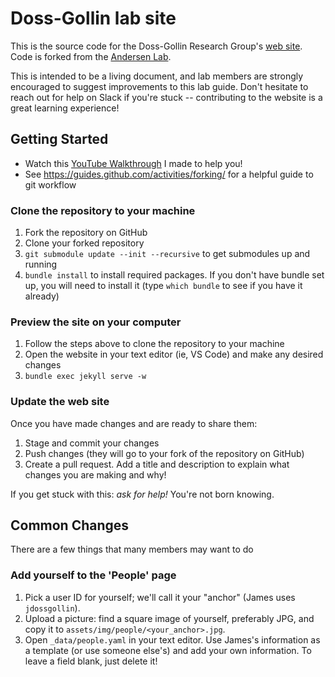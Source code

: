 # Doss-Gollin lab site

This is the source code for the Doss-Gollin Research Group's [web site](github.com/andersenlab/andersenlab.github.io).
Code is forked from the [Andersen Lab](github.com/andersenlab/andersenlab.github.io).

This is intended to be a living document, and lab members are strongly encouraged to suggest improvements to this lab guide.
Don't hesitate to reach out for help on Slack if you're stuck -- contributing to the website is a great learning experience!

## Getting Started

- Watch this [YouTube Walkthrough](https://www.youtube.com/watch?v=EdFdxfIuEZk) I made to help you!
- See https://guides.github.com/activities/forking/ for a helpful guide to git workflow

### Clone the repository to your machine

1. Fork the repository on GitHub
1. Clone your forked repository
1. `git submodule update --init --recursive` to get submodules up and running
1. `bundle install` to install required packages. If you don't have bundle set up, you will need to install it (type `which bundle` to see if you have it already)

### Preview the site on your computer

1. Follow the steps above to clone the repository to your machine
1. Open the website in your text editor (ie, VS Code) and make any desired changes
1. `bundle exec jekyll serve -w`

### Update the web site

Once you have made changes and are ready to share them:

1. Stage and commit your changes
1. Push changes (they will go to your fork of the repository on GitHub)
1. Create a pull request. Add a title and description to explain what changes you are making and why!

If you get stuck with this: *ask for help!*
You're not born knowing.

## Common Changes

There are a few things that many members may want to do

### Add yourself to the 'People' page

1. Pick a user ID for yourself; we'll call it your "anchor" (James uses `jdossgollin`).
1. Upload a picture: find a square image of yourself, preferably JPG, and copy it to `assets/img/people/<your_anchor>.jpg`.
1. Open `_data/people.yaml` in your text editor. Use James's information as a template (or use someone else's) and add your own information. To leave a field blank, just delete it!
